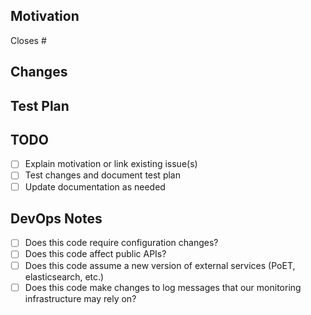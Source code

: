 ## Motivation
<!-- Please mention the issue fixed by this PR or detailed motivation -->
Closes #
<!-- `Closes #XXXX, closes #XXXX, ...` links mentioned issues to this PR and automatically closes them when this it's merged -->

## Changes
<!-- Please describe in detail the changes made -->

## Test Plan
<!-- Please specify how these changes were tested 
(e.g. unit tests, manual testing, etc.) -->

## TODO
<!-- This section should be removed when all items are complete -->
- [ ] Explain motivation or link existing issue(s)
- [ ] Test changes and document test plan
- [ ] Update documentation as needed

## DevOps Notes
<!-- This section is for DevOps to be aware of changes that might impact releases -->
- [ ] Does this code require configuration changes?
- [ ] Does this code affect public APIs?
- [ ] Does this code assume a new version of external services (PoET, elasticsearch, etc.)
- [ ] Does this code make changes to log messages that our monitoring infrastructure may rely on?